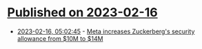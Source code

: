 # [Published on 2023-02-16](index.md)

* [2023-02-16, 05:02:45](https://news.ycombinator.com/item?id=34815267) - [Meta increases Zuckerberg&#x27;s security allowance from $10M to $14M](https://www.reuters.com/technology/facebook-owner-meta-increases-zuckerbergs-security-allowance-by-4-million-2023-02-15/)

